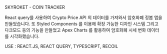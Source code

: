 SKYROKET - COIN TRACKER 

React query를 사용하여 Crypto Price API 의 데이터를 가져와서 암호화폐 정봅 앱을 만들었습니다.
또 Styled Components 를 이용해 확장 가능한 디자인 시스템 그리고 다크모드 등의 기능을 만들었고
Apex Charts 를 활용하여 암호화폐 시세 변화 데이터를 시각화했습니다.

USE : REACT.JS, REACT QUERY, TYPESCRIPT, RECOIL